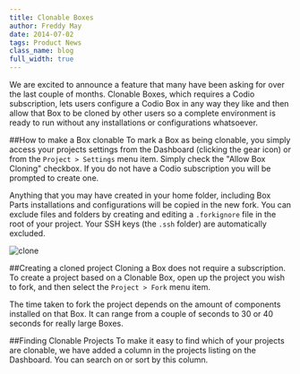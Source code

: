 ```yaml
---
title: Clonable Boxes
author: Freddy May
date: 2014-07-02
tags: Product News
class_name: blog
full_width: true
---
```


We are excited to announce a feature that many have been asking for over the last couple of months. Clonable Boxes, which requires a Codio subscription, lets users configure a Codio Box in any way they like and then allow that Box to be cloned by other users so a complete environment is ready to run without any installations or configurations whatsoever.

##How to make a Box clonable
To mark a Box as being clonable, you simply access your projects settings from the Dashboard (clicking the gear icon) or from the `Project > Settings` menu item. Simply check the "Allow Box Cloning" checkbox. If you do not have a Codio subscription you will be prompted to create one.

Anything that you may have created in your home folder, including Box Parts installations and configurations will be copied in the new fork. You can exclude files and folders by creating and editing a `.forkignore` file in the root of your project. Your SSH keys (the `.ssh` folder) are automatically excluded.

![clone](blog/clonable-boxes.png)

##Creating a cloned project
Cloning a Box does not require a subscription. To create a project based on a Clonable Box, open up the project you wish to fork, and then select the `Project > Fork` menu item.

The time taken to fork the project depends on the amount of components installed on that Box. It can range from a couple of seconds to 30 or 40 seconds for really large Boxes.

##Finding Clonable Projects
To make it easy to find which of your projects are clonable, we have added a column in the projects listing on the Dashboard. You can search on or sort by this column.
